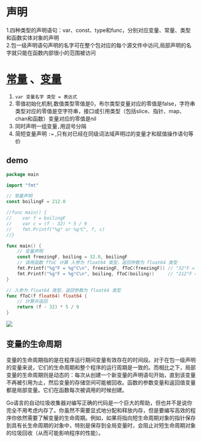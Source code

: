 # 声明

1.四种类型的声明语句：var、const、type和func，分别对应变量、常量、类型和函数实体对象的声明  
2.包一级声明语句声明的名字可在整个包对应的每个源文件中访问,局部声明的名字就只能在函数内部很小的范围被访问

# [常量](https://github1s.com/515250339/goland/blob/HEAD/00基础语法/main/01常量声明.go) 、[变量](https://github1s.com/515250339/goland/blob/HEAD/00基础语法/main/02变量声明.go)

1. `var 变量名字 类型 = 表达式`
2. 零值初始化机制,数值类型零值是0，布尔类型变量对应的零值是false，字符串类型对应的零值是空字符串，接口或引用类型（包括slice、指针、map、chan和函数）变量对应的零值是nil
3. 同时声明一组变量`,`用逗号分隔
4. 简短变量声明 `:=` ,只有对已经在同级词法域声明过的变量才和赋值操作语句等价

## demo

```go
package main

import "fmt"

// 常量声明
const boilingF = 212.0

//func main() {
//    var f = boilingF
//    var c = (f - 32) * 5 / 9
//    fmt.Printf("%g° or %g℃", f, c)
//}

func main() {
    // 变量声明
    const freezingF, boiling = 32.0, boilingF
    // 调用函数 fToC 计算 入参为 float64 类型，返回参数为 float64 类型
    fmt.Printf("%g°F = %g°C\n", freezingF, fToC(freezingF)) // "32°F = 0°C"
    fmt.Printf("%g°F = %g°C\n", boiling, fToC(boiling))     // "212°F = 100°C"
}

// 入参为 float64 类型，返回参数为 float64 类型
func fToC(f float64) float64 {
    // 计算并返回
    return (f - 32) * 5 / 9
}
```
![](/assets/import10.png)



## 变量的生命周期

变量的生命周期指的是在程序运行期间变量有效存在的时间段。对于在包一级声明的变量来说，它们的生命周期和整个程序的运行周期是一致的。而相比之下，局部变量的生命周期则是动态的：每次从创建一个新变量的声明语句开始，直到该变量不再被引用为止，然后变量的存储空间可能被回收。函数的参数变量和返回值变量都是局部变量。它们在函数每次被调用的时候创建。

Go语言的自动垃圾收集器对编写正确的代码是一个巨大的帮助，但也并不是说你完全不用考虑内存了。你虽然不需要显式地分配和释放内存，但是要编写高效的程序你依然需要了解变量的生命周期。例如，如果将指向短生命周期对象的指针保存到具有长生命周期的对象中，特别是保存到全局变量时，会阻止对短生命周期对象的垃圾回收（从而可能影响程序的性能）。




